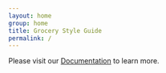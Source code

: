 ```yaml
---
layout: home
group: home
title: Grocery Style Guide
permalink: /
---
```


Please visit our [Documentation](/docs/grocery/circulars/circular-items) to learn more.
